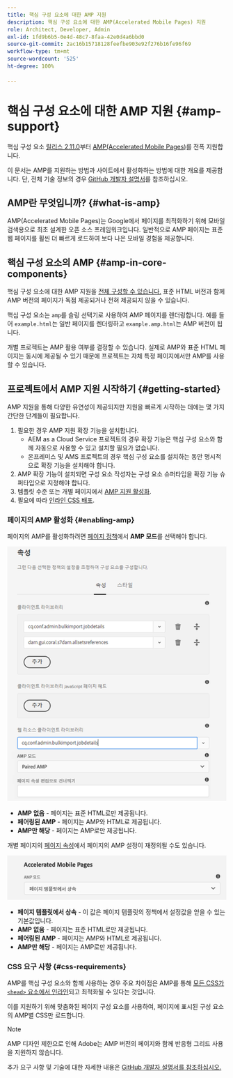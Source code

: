 ```yaml
---
title: 핵심 구성 요소에 대한 AMP 지원
description: 핵심 구성 요소에 대한 AMP(Accelerated Mobile Pages) 지원
role: Architect, Developer, Admin
exl-id: 1fd9b6b5-0e4d-48c7-8faa-42e0d4a6bbd0
source-git-commit: 2ac16b15718128feefbe903e92f276b16fe96f69
workflow-type: tm+mt
source-wordcount: '525'
ht-degree: 100%

---
```


# 핵심 구성 요소에 대한 AMP 지원 {#amp-support}

핵심 구성 요소 [릴리스 2.11.0](/help/versions.md)부터 [AMP(Accelerated Mobile Pages)](https://developers.google.com/amp)를 전폭 지원합니다.

이 문서는 AMP를 지원하는 방법과 사이트에서 활성화하는 방법에 대한 개요를 제공합니다. 단, 전체 기술 정보의 경우 [GitHub 개발자 설명서](https://github.com/adobe/aem-core-wcm-components/tree/master/extensions/amp)를 참조하십시오.

## AMP란 무엇입니까? {#what-is-amp}

AMP(Accelerated Mobile Pages)는 Google에서 페이지를 최적화하기 위해 모바일 검색용으로 최초 설계한 오픈 소스 프레임워크입니다. 일반적으로 AMP 페이지는 표준 웹 페이지를 휠씬 더 빠르게 로드하여 보다 나은 모바일 경험을 제공합니다.

## 핵심 구성 요소의 AMP {#amp-in-core-components}

핵심 구성 요소에 대한 AMP 지원을 [전체 구성할 수 있습니다.](#enabling-amp) 표준 HTML 버전과 함께 AMP 버전의 페이지가 독점 제공되거나 전혀 제공되지 않을 수 있습니다.

핵심 구성 요소는 `amp`를 슬링 선택기로 사용하여 AMP 페이지를 렌더링합니다. 예를 들어 `example.html`는 일반 페이지를 렌더링하고 `example.amp.html`는 AMP 버전이 됩니다.

개별 프로젝트는 AMP 활용 여부를 결정할 수 있습니다. 실제로 AMP와 표준 HTML 페이지는 동시에 제공될 수 있기 때문에 프로젝트는 자체 특정 페이지에서만 AMP를 사용할 수 있습니다.

## 프로젝트에서 AMP 지원 시작하기 {#getting-started}

AMP 지원을 통해 다양한 유연성이 제공되지만 지원을 빠르게 시작하는 데에는 몇 가지 간단한 단계들이 필요합니다.

1. 필요한 경우 AMP 지원 확장 기능을 설치합니다.
   * AEM as a Cloud Service 프로젝트의 경우 확장 기능은 핵심 구성 요소와 함께 자동으로 사용할 수 있고 설치할 필요가 없습니다.
   * 온프레미스 및 AMS 프로젝트의 경우 핵심 구성 요소를 설치하는 동안 명시적으로 확장 기능을 설치해야 합니다.
1. AMP 확장 기능이 설치되면 구성 요소 작성자는 구성 요소 슈퍼타입을 확장 기능 슈퍼타입으로 지정해야 합니다.
1. 템플릿 수준 또는 개별 페이지에서 [AMP 지원 활성화](#enabling-amp).
1. 필요에 따라 [인라인 CSS 배포](#css-requirements).

### 페이지의 AMP 활성화 {#enabling-amp}

페이지의 AMP를 활성화하려면 [페이지 정책](https://experienceleague.adobe.com/docs/experience-manager-cloud-service/sites/authoring/features/templates.html?lang=ko#editing-a-template-page-policy-template-author-developer)에서 **AMP 모드**&#x200B;를 선택해야 합니다.

![AMP 페이지 정책 옵션](/help/assets/amp-policy.png)

* **AMP 없음** - 페이지는 표준 HTML로만 제공됩니다.
* **페어링된 AMP** - 페이지는 AMP와 HTML로 제공됩니다.
* **AMP만 해당** - 페이지는 AMP로만 제공됩니다.

개별 페이지의 [페이지 속성](https://experienceleague.adobe.com/docs/experience-manager-cloud-service/sites/authoring/fundamentals/page-properties.html?lang=ko)에서 페이지의 AMP 설정이 재정의될 수도 있습니다.

![AMP 페이지 속성](/help/assets/amp-page-properties.png)

* **페이지 템플릿에서 상속** - 이 값은 페이지 템플릿의 정책에서 설정값을 얻을 수 있는 기본값입니다.
* **AMP 없음** - 페이지는 표준 HTML로만 제공됩니다.
* **페어링된 AMP** - 페이지는 AMP와 HTML로 제공됩니다.
* **AMP만 해당** - 페이지는 AMP로만 제공됩니다.

### CSS 요구 사항 {#css-requirements}

AMP를 핵심 구성 요소와 함께 사용하는 경우 주요 차이점은 AMP를 통해 [모든 CSS가 `<head>` 요소에서 인라인](including-clientlibs.md#inlining)되고 최적화될 수 있다는 것입니다.

이를 지원하기 위해 맞춤화된 페이지 구성 요소를 사용하여, 페이지에 표시된 구성 요소의 AMP별 CSS만 로드합니다.

>[!NOTE]
>
>AMP 디자인 제한으로 인해 Adobe는 AMP 버전의 페이지와 함께 반응형 그리드 사용을 지원하지 않습니다.

추가 요구 사항 및 기술에 대한 자세한 내용은 [GitHub 개발자 설명서를 참조하십시오.](https://github.com/adobe/aem-core-wcm-components/tree/master/extensions/amp)
